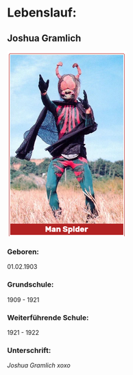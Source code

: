 # Lebenslauf:

## Joshua Gramlich

![foto](./foto.png "Dargestellt: Joshua Gramlich")

### Geboren: 
01.02.1903

### Grundschule:
1909 - 1921

### Weiterführende Schule:
1921 - 1922

### Unterschrift:
_Joshua Gramlich xoxo_